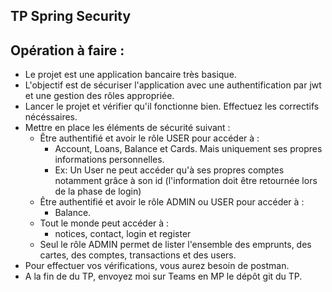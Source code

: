 ## TP Spring Security 

## Opération à faire : 

- Le projet est une application bancaire très basique.
- L'objectif est de sécuriser l'application avec une authentification par jwt et une gestion des rôles appropriée.
- Lancer le projet et vérifier qu'il fonctionne bien. Effectuez les correctifs nécéssaires.
- Mettre en place les éléments de sécurité suivant : 
    - Être authentifié et avoir le rôle USER pour accéder à :
        - Account, Loans, Balance et Cards. Mais uniquement ses propres informations personnelles.
        - Ex: Un User ne peut accéder qu'à ses propres comptes notamment grâce à son id (l'information doit être retournée lors de la phase de login)
    - Être authentifié et avoir le rôle ADMIN ou USER pour accéder à :
        - Balance.
    - Tout le monde peut accéder à  :
        - notices, contact, login et register
    - Seul le rôle ADMIN permet de lister l'ensemble des emprunts, des cartes, des comptes, transactions et des users.
- Pour effectuer vos vérifications, vous aurez besoin de postman.
- A la fin de du TP, envoyez moi sur Teams en MP le dépôt git du TP.